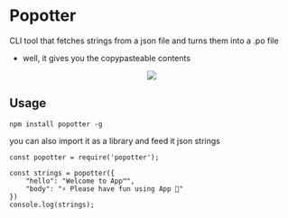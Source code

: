 # Popotter
CLI tool that fetches strings from a json file and turns them into a .po file

* well, it gives you the copypasteable contents

<div align="center"> <img src='http://i.imgur.com/4Gt6OUt.png'/> </div>

## Usage

	npm install popotter -g

you can also import it as a library and feed it json strings

	const popotter = require('popotter');

	const strings = popotter({
		"hello": "Welcome to App™",
		"body": "⚡️ Please have fun using App 🌈"
	})
	console.log(strings);

